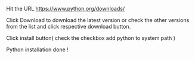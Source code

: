 
Hit the URL
https://www.python.org/downloads/

Click Download to download the latest version or check the other versions from the list and click respective download button.

Click install button( check the checkbox add python to system path )

Python installation done !

